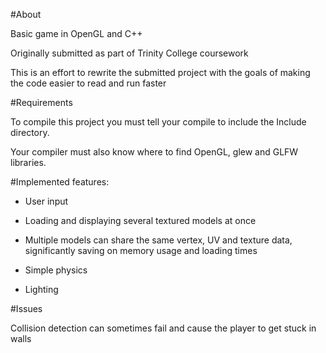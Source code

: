 #About

Basic game in OpenGL and C++

Originally submitted as part of Trinity College coursework

This is an effort to rewrite the submitted project with the goals of making the code easier to read and run faster

#Requirements

To compile this project you must tell your compile to include the Include directory. 

Your compiler must also know where to find OpenGL, glew and GLFW libraries.

#Implemented features:

- User input

- Loading and displaying several textured models at once

- Multiple models can share the same vertex, UV and texture data, significantly saving on memory usage and loading times

- Simple physics

- Lighting

#Issues

Collision detection can sometimes fail and cause the player to get stuck in walls
